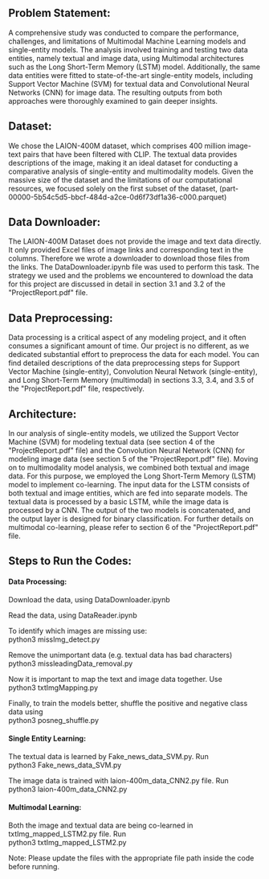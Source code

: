 ## Problem Statement:
A comprehensive study was conducted to compare the performance, challenges, and limitations of Multimodal Machine Learning models and single-entity models. The analysis involved training and testing two data entities, namely textual and image data, using Multimodal architectures such as the Long Short-Term Memory (LSTM) model. Additionally, the same data entities were fitted to state-of-the-art single-entity models, including Support Vector Machine (SVM) for textual data and Convolutional Neural Networks (CNN) for image data. The resulting outputs from both approaches were thoroughly examined to gain deeper insights.

## Dataset:
We chose the LAION-400M dataset, which comprises 400 million image-text pairs that have been filtered with CLIP. The textual data provides descriptions of the image, making it an ideal dataset for conducting a comparative analysis of single-entity and multimodality models. Given the massive size of the dataset and the limitations of our computational resources, we focused solely on the first subset of the dataset, (part-00000-5b54c5d5-bbcf-484d-a2ce-0d6f73df1a36-c000.parquet)

## Data Downloader:
The LAION-400M Dataset does not provide the image and text data directly. It only provided Excel files of image links and corresponding text in the columns. Therefore we wrote a downloader to download those files from the links. The DataDownloader.ipynb file was used to perform this task. The strategy we used and the problems we encountered to download the data for this project are discussed in detail in section 3.1 and 3.2 of the "ProjectReport.pdf" file.

## Data Preprocessing:
Data processing is a critical aspect of any modeling project, and it often consumes a significant amount of time. Our project is no different, as we dedicated substantial effort to preprocess the data for each model. You can find detailed descriptions of the data preprocessing steps for Support Vector Machine (single-entity), Convolution Neural Network (single-entity), and Long Short-Term Memory (multimodal) in sections 3.3, 3.4, and 3.5 of the "ProjectReport.pdf" file, respectively.

## Architecture:
In our analysis of single-entity models, we utilized the Support Vector Machine (SVM) for modeling textual data (see section 4 of the "ProjectReport.pdf" file) and the Convolution Neural Network (CNN) for modeling image data (see section 5 of the "ProjectReport.pdf" file).
Moving on to multimodality model analysis, we combined both textual and image data. For this purpose, we employed the Long Short-Term Memory (LSTM) model to implement co-learning. The input data for the LSTM consists of both textual and image entities, which are fed into separate models. The textual data is processed by a basic LSTM, while the image data is processed by a CNN. The output of the two models is concatenated, and the output layer is designed for binary classification. For further details on multimodal co-learning, please refer to section 6 of the "ProjectReport.pdf" file. 


## Steps to Run the Codes:
#### Data Processing:
Download the data, using DataDownloader.ipynb

Read the data, using DataReader.ipynb

To identify which images are missing use:\
python3 missImg_detect.py

Remove the unimportant data (e.g. textual data has bad characters)\
python3 missleadingData_removal.py

Now it is important to map the text and image data together. Use\
python3 txtImgMapping.py

Finally, to train the models better, shuffle the positive and negative class data using\
python3 posneg_shuffle.py

#### Single Entity Learning:
The textual data is learned by Fake_news_data_SVM.py. Run\
python3 Fake_news_data_SVM.py

The image data is trained with laion-400m_data_CNN2.py file. Run\
python3 laion-400m_data_CNN2.py

#### Multimodal Learning:
Both the image and textual data are being co-learned in txtImg_mapped_LSTM2.py file. Run\
python3 txtImg_mapped_LSTM2.py

Note: Please update the files with the appropriate file path inside the code before running.

